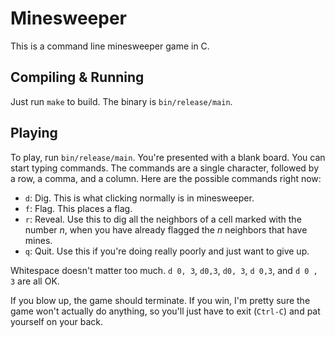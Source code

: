 Minesweeper
===========

This is a command line minesweeper game in C.


Compiling & Running
-------------------

Just run `make` to build.  The binary is `bin/release/main`.


Playing
-------

To play, run `bin/release/main`.  You're presented with a blank board.  You can
start typing commands.  The commands are a single character, followed by a row,
a comma, and a column.  Here are the possible commands right now:

* `d`: Dig.  This is what clicking normally is in minesweeper.
* `f`: Flag.  This places a flag.
* `r`: Reveal.  Use this to dig all the neighbors of a cell marked with the
  number *n*, when you have already flagged the *n* neighbors that have mines.
* `q`: Quit. Use this if you're doing really poorly and just want to give up.

Whitespace doesn't matter too much.  `d 0, 3`, `d0,3`, `d0, 3`, `d 0,3`, and `d
0 , 3` are all OK.

If you blow up, the game should terminate.  If you win, I'm pretty sure the game
won't actually do anything, so you'll just have to exit (`Ctrl-C`) and pat
yourself on your back.
